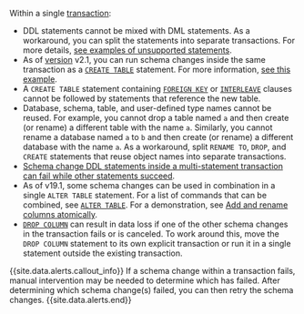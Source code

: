 Within a single [transaction](transactions.html):

- DDL statements cannot be mixed with DML statements. As a workaround, you can split the statements into separate transactions. For more details, [see examples of unsupported statements](online-schema-changes.html#examples-of-statements-that-fail).
- As of [version](cluster-settings.html#setting-version) v2.1, you can run schema changes inside the same transaction as a [`CREATE TABLE`](create-table.html) statement. For more information, [see this example](online-schema-changes.html#run-schema-changes-inside-a-transaction-with-create-table).
- A `CREATE TABLE` statement containing [`FOREIGN KEY`](foreign-key.html) or [`INTERLEAVE`](interleave-in-parent.html) clauses cannot be followed by statements that reference the new table.
- Database, schema, table, and user-defined type names cannot be reused. For example, you cannot drop a table named `a` and then create (or rename) a different table with the name `a`. Similarly, you cannot rename a database named `a` to `b` and then create (or rename) a different database with the name `a`. As a workaround, split `RENAME TO`, `DROP`, and `CREATE` statements that reuse object names into separate transactions.
- [Schema change DDL statements inside a multi-statement transaction can fail while other statements succeed](#schema-change-ddl-statements-inside-a-multi-statement-transaction-can-fail-while-other-statements-succeed).
- As of v19.1, some schema changes can be used in combination in a single `ALTER TABLE` statement. For a list of commands that can be combined, see [`ALTER TABLE`](alter-table.html). For a demonstration, see [Add and rename columns atomically](rename-column.html#add-and-rename-columns-atomically).
- [`DROP COLUMN`](drop-column.html) can result in data loss if one of the other schema changes in the transaction fails or is canceled. To work around this, move the `DROP COLUMN` statement to its own explicit transaction or run it in a single statement outside the existing transaction.

{{site.data.alerts.callout_info}}
If a schema change within a transaction fails, manual intervention may be needed to determine which has failed. After determining which schema change(s) failed, you can then retry the schema changes.
{{site.data.alerts.end}}
